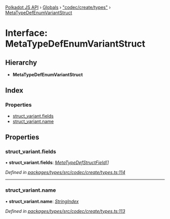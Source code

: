 [Polkadot JS API](../README.md) › [Globals](../globals.md) › ["codec/create/types"](../modules/_codec_create_types_.md) › [MetaTypeDefEnumVariantStruct](_codec_create_types_.metatypedefenumvariantstruct.md)

# Interface: MetaTypeDefEnumVariantStruct

## Hierarchy

* **MetaTypeDefEnumVariantStruct**

## Index

### Properties

* [struct_variant.fields](_codec_create_types_.metatypedefenumvariantstruct.md#struct_variant.fields)
* [struct_variant.name](_codec_create_types_.metatypedefenumvariantstruct.md#struct_variant.name)

## Properties

###  struct_variant.fields

• **struct_variant.fields**: *[MetaTypeDefStructField](_codec_create_types_.metatypedefstructfield.md)[]*

*Defined in [packages/types/src/codec/create/types.ts:114](https://github.com/polkadot-js/api/blob/f77ae4d99f/packages/types/src/codec/create/types.ts#L114)*

___

###  struct_variant.name

• **struct_variant.name**: *[StringIndex](../modules/_codec_create_types_.md#stringindex)*

*Defined in [packages/types/src/codec/create/types.ts:113](https://github.com/polkadot-js/api/blob/f77ae4d99f/packages/types/src/codec/create/types.ts#L113)*
